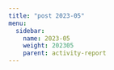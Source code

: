 ```yaml
---
title: "post 2023-05"
menu:
  sidebar:
    name: 2023-05
    weight: 202305
    parent: activity-report
---
```

